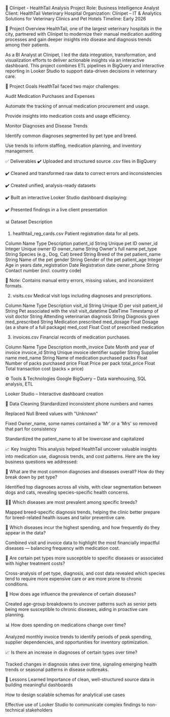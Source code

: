 🐾 Clinipet - HealthTail Analysis Project
Role: Business Intelligence Analyst
Client: HealthTail Veterinary Hospital
Organization: Clinipet – IT & Analytics Solutions for Veterinary Clinics and Pet Hotels
Timeline: Early 2026

📘 Project Overview
HealthTail, one of the largest veterinary hospitals in the city, partnered with Clinipet to modernize their manual medication auditing processes and gain deeper insights into disease and diagnosis trends among their patients.

As a BI Analyst at Clinipet, I led the data integration, transformation, and visualization efforts to deliver actionable insights via an interactive dashboard. This project combines ETL pipelines in BigQuery and interactive reporting in Looker Studio to support data-driven decisions in veterinary care.

🎯 Project Goals
HealthTail faced two major challenges:

Audit Medication Purchases and Expenses

Automate the tracking of annual medication procurement and usage.

Provide insights into medication costs and usage efficiency.

Monitor Diagnoses and Disease Trends

Identify common diagnoses segmented by pet type and breed.

Use trends to inform staffing, medication planning, and inventory management.

✅ Deliverables
✔️ Uploaded and structured source .csv files in BigQuery

✔️ Cleaned and transformed raw data to correct errors and inconsistencies

✔️ Created unified, analysis-ready datasets

✔️ Built an interactive Looker Studio dashboard displaying:

✔️ Presented findings in a live client presentation

📊 Dataset Description
1. healthtail_reg_cards.csv
Patient registration data for all pets.

Column Name	Type	Description
patient_id	String	Unique pet ID
owner_id	Integer	Unique owner ID
owner_name	String	Owner's full name
pet_type	String	Species (e.g., Dog, Cat)
breed	String	Breed of the pet
patient_name	String	Name of the pet
gender	String	Gender of the pet
patient_age	Integer	Age in years
date_registration	Date	Registration date
owner_phone	String	Contact number (incl. country code)

🔧 Note: Contains manual entry errors, missing values, and inconsistent formats.

2. visits.csv
Medical visit logs including diagnoses and prescriptions.

Column Name	Type	Description
visit_id	String	Unique ID per visit
patient_id	String	Pet associated with the visit
visit_datetime	DateTime	Timestamp of visit
doctor	String	Attending veterinarian
diagnosis	String	Diagnosis given
med_prescribed	String	Medication prescribed
med_dosage	Float	Dosage (as a share of a full package)
med_cost	Float	Cost of prescribed medication

3. invoices.csv
Financial records of medication purchases.

Column Name	Type	Description
month_invoice	Date	Month and year of invoice
invoice_id	String	Unique invoice identifier
supplier	String	Supplier name
med_name	String	Name of medication purchased
packs	Float	Number of packs purchased
price	Float	Price per pack
total_price	Float	Total transaction cost (packs × price)

⚙️ Tools & Technologies
Google BigQuery – Data warehousing, SQL analysis, ETL

Looker Studio – Interactive dashboard creation


🧹 Data Cleaning
Standardized inconsistent phone numbers and names

Replaced Null Breed values with "Unknown"

Fixed Owner_name, some names contained a 'Mr' or a 'Mrs' so removed that part for consistency

Standardized the patient_name to all be lowercase and capitalized

📈 Key Insights
This analysis helped HealthTail uncover valuable insights into medication use, diagnosis trends, and cost patterns. Here are the key business questions we addressed:

🐾 What are the most common diagnoses and diseases overall? How do they break down by pet type?

Identified top diagnoses across all visits, with clear segmentation between dogs and cats, revealing species-specific health concerns.

🐕‍🦺 Which diseases are most prevalent among specific breeds?

Mapped breed-specific diagnosis trends, helping the clinic better prepare for breed-related health issues and tailor preventive care.

💸 Which diseases incur the highest spending, and how frequently do they appear in the data?

Combined visit and invoice data to highlight the most financially impactful diseases — balancing frequency with medication cost.

🧬 Are certain pet types more susceptible to specific diseases or associated with higher treatment costs?

Cross-analysis of pet type, diagnosis, and cost data revealed which species tend to require more expensive care or are more prone to chronic conditions.

📅 How does age influence the prevalence of certain diseases?

Created age-group breakdowns to uncover patterns such as senior pets being more susceptible to chronic diseases, aiding in proactive care planning.

📊 How does spending on medications change over time?

Analyzed monthly invoice trends to identify periods of peak spending, supplier dependencies, and opportunities for inventory optimization.

📈 Is there an increase in diagnoses of certain types over time?

Tracked changes in diagnosis rates over time, signaling emerging health trends or seasonal patterns in disease outbreaks.

🧠 Lessons Learned
Importance of clean, well-structured source data in building meaningful dashboards

How to design scalable schemas for analytical use cases

Effective use of Looker Studio to communicate complex findings to non-technical stakeholders
